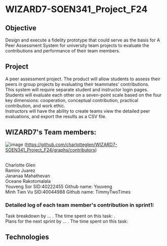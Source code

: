 # WIZARD7-SOEN341_Project_F24
## Objective
  Design and execute a fidelity prototype that could serve as the basis for A Peer Assessment System for university team projects to evaluate the contributions and performance of their team members.
## Project
  A peer assessment project. The product will allow students to assess their peers in group projects by evaluating their teammates' contributions. 
<br/>This system will require separate student and instructor login pages. Students will evaluate each other on a seven-point scale based on the four key dimensions: cooperation, conceptual contribution, practical contribution, and work ethic.
<br/>Instructors will have the ability to create teams view the detailed peer evaluations, and export the results as a CSV file.

##  WIZARD7's Team members:

![image](https://github.com/user-attachments/assets/a8b0429a-824f-454d-9e5c-a8d272f80045)
(https://github.com/charlotteglen/WIZARD7-SOEN341_Project_F24/graphs/contributors)

<br/>Charlotte Glen
<br/>Ramiro Juarez
<br/>Jananaa Mahathevan
<br/>Oceane Rakotomalala
<br/>Youveng Sor  SID:40222455  Github name: Youveng
<br/>Minh Tien Vu SID:40044988  Github name: TimmyTwoTimes

### Detailed log of each team member's contribution in sprint1: <br>
Task breakdown by ... . The time spent on this task: . <br>
Plans for the next sprint by ... . The time spent on this task:

## Technologies
